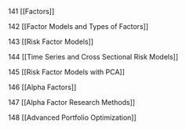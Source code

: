 141 [[Factors]]

142 [[Factor Models and Types of Factors]]

143 [[Risk Factor Models]]

144 [[Time Series and Cross Sectional Risk Models]]

145 [[Risk Factor Models with PCA]]

146 [[Alpha Factors]]

147 [[Alpha Factor Research Methods]]

148 [[Advanced Portfolio Optimization]]